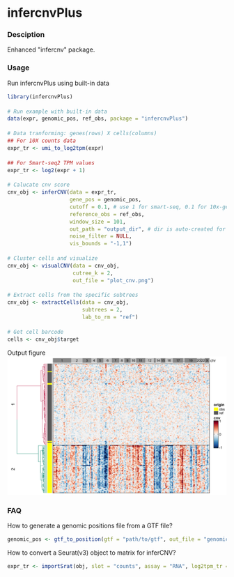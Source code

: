 # infercnvPlus
### Desciption
Enhanced "infercnv" package.

### Usage

Run infercnvPlus using built-in data
```R
library(infercnvPlus)

# Run example with built-in data
data(expr, genomic_pos, ref_obs, package = "infercnvPlus")

# Data tranforming: genes(rows) X cells(columns)
## For 10X counts data 
expr_tr <- umi_to_log2tpm(expr)

## For Smart-seq2 TPM values
expr_tr <- log2(expr + 1)

# Calucate cnv score
cnv_obj <- inferCNV(data = expr_tr,
                    gene_pos = genomic_pos,
                    cutoff = 0.1, # use 1 for smart-seq, 0.1 for 10x-genomics
                    reference_obs = ref_obs,
                    window_size = 101,
                    out_path = "output_dir", # dir is auto-created for storing outputs
                    noise_filter = NULL,
                    vis_bounds = "-1,1")

# Cluster cells and visualize
cnv_obj <- visualCNV(data = cnv_obj,
                     cutree_k = 2,
                     out_file = "plot_cnv.png")

# Extract cells from the specific subtrees
cnv_obj <- extractCells(data = cnv_obj,
                        subtrees = 2,
                        lab_to_rm = "ref")

# Get cell barcode
cells <- cnv_obj$target
```

Output figure
![](./example/output_dir/plot_cnv.png)

### FAQ

How to generate a genomic positions file from a GTF file?
```R
genomic_pos <- gtf_to_position(gtf = "path/to/gtf", out_file = "genomic_positions.txt", out_path = "./")
```

How to convert a Seurat(v3) object to matrix for inferCNV?
```R
expr_tr <- importSrat(obj, slot = "counts", assay = "RNA", log2tpm_tr = TRUE)
```